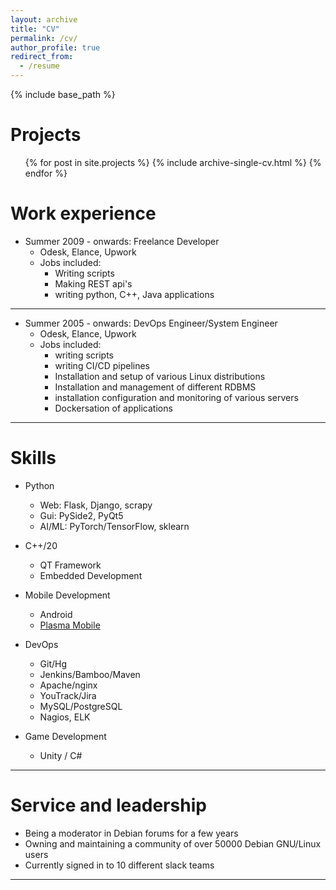 ```yaml
---
layout: archive
title: "CV"
permalink: /cv/
author_profile: true
redirect_from:
  - /resume
---
```


{% include base_path %}

Projects
======

  <ul>{% for post in site.projects %}
    {% include archive-single-cv.html %}
  {% endfor %}</ul>
  


Work experience
======
* Summer 2009 - onwards: Freelance Developer
  * Odesk, Elance, Upwork
  * Jobs included: 
    * Writing scripts
    * Making REST api's
    * writing python, C++, Java applications
    
---

* Summer 2005 - onwards: DevOps Engineer/System Engineer
  * Odesk, Elance, Upwork
  * Jobs included:
    * writing scripts
    * writing CI/CD pipelines
    * Installation and setup of various Linux distributions
    * Installation and management of different RDBMS 
    * installation configuration and monitoring of various servers
    * Dockersation of applications
    
---

Skills
======
* Python
  * Web: Flask, Django, scrapy
  * Gui: PySide2, PyQt5
  * AI/ML: PyTorch/TensorFlow, sklearn
* C++/20
  * QT Framework
  * Embedded Development
* Mobile Development
  * Android
  * [Plasma Mobile](https://www.plasma-mobile.org/)

* DevOps
  * Git/Hg
  * Jenkins/Bamboo/Maven
  * Apache/nginx
  * YouTrack/Jira
  * MySQL/PostgreSQL
  * Nagios, ELK

* Game Development
  * Unity / C#  

---

Service and leadership
======
* Being a moderator in Debian forums for a few years
* Owning and maintaining a community of over 50000 Debian GNU/Linux users
* Currently signed in to 10 different slack teams

---